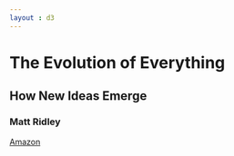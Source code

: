 ```yaml
---
layout : d3
---
```


# The Evolution of Everything 

## How New Ideas Emerge

### Matt Ridley

[Amazon](http://www.amazon.com/The-Evolution-Everything-Ideas-Emerge/dp/0062296000)
